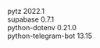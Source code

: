 pytz                     2022.1  
supabase                 0.7.1  
python-dotenv            0.21.0  
python-telegram-bot      13.15  

